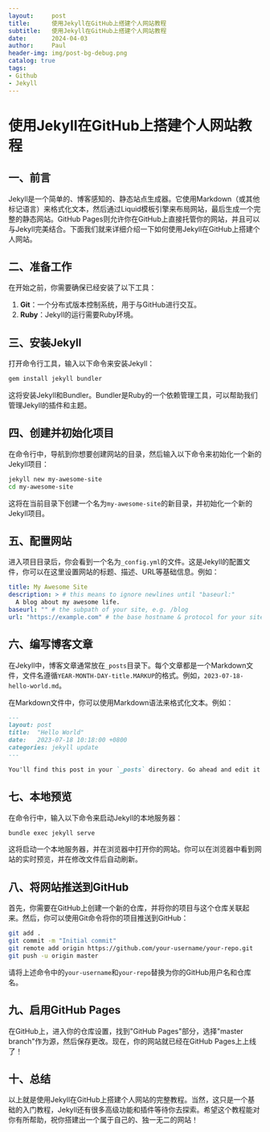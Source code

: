 ```yaml
---
layout:     post
title:      使用Jekyll在GitHub上搭建个人网站教程
subtitle:   使用Jekyll在GitHub上搭建个人网站教程
date:       2024-04-03
author:     Paul
header-img: img/post-bg-debug.png
catalog: true
tags:
- Github
- Jekyll
--- 
```


# 使用Jekyll在GitHub上搭建个人网站教程

## 一、前言

Jekyll是一个简单的、博客感知的、静态站点生成器。它使用Markdown（或其他标记语言）来格式化文本，然后通过Liquid模板引擎来布局网站，最后生成一个完整的静态网站。GitHub Pages则允许你在GitHub上直接托管你的网站，并且可以与Jekyll完美结合。下面我们就来详细介绍一下如何使用Jekyll在GitHub上搭建个人网站。

## 二、准备工作

在开始之前，你需要确保已经安装了以下工具：

1. **Git**：一个分布式版本控制系统，用于与GitHub进行交互。
2. **Ruby**：Jekyll的运行需要Ruby环境。

## 三、安装Jekyll

打开命令行工具，输入以下命令来安装Jekyll：


```bash
gem install jekyll bundler
```
这将安装Jekyll和Bundler。Bundler是Ruby的一个依赖管理工具，可以帮助我们管理Jekyll的插件和主题。

## 四、创建并初始化项目

在命令行中，导航到你想要创建网站的目录，然后输入以下命令来初始化一个新的Jekyll项目：


```bash
jekyll new my-awesome-site
cd my-awesome-site
```
这将在当前目录下创建一个名为`my-awesome-site`的新目录，并初始化一个新的Jekyll项目。

## 五、配置网站

进入项目目录后，你会看到一个名为`_config.yml`的文件。这是Jekyll的配置文件，你可以在这里设置网站的标题、描述、URL等基础信息。例如：


```yaml
title: My Awesome Site
description: > # this means to ignore newlines until "baseurl:"
  A blog about my awesome life.
baseurl: "" # the subpath of your site, e.g. /blog
url: "https://example.com" # the base hostname & protocol for your site, e.g. http://example.com
```
## 六、编写博客文章

在Jekyll中，博客文章通常放在`_posts`目录下。每个文章都是一个Markdown文件，文件名遵循`YEAR-MONTH-DAY-title.MARKUP`的格式。例如，`2023-07-18-hello-world.md`。

在Markdown文件中，你可以使用Markdown语法来格式化文本。例如：


```markdown
---
layout: post
title:  "Hello World"
date:   2023-07-18 10:18:00 +0800
categories: jekyll update
---

You'll find this post in your `_posts` directory. Go ahead and edit it and re-build the site to see your changes. You can rebuild the site in many different ways, but the most common way is to run `jekyll serve`, which launches a web server and auto-regenerates your site when a file is updated.
```
## 七、本地预览

在命令行中，输入以下命令来启动Jekyll的本地服务器：


```bash
bundle exec jekyll serve
```
这将启动一个本地服务器，并在浏览器中打开你的网站。你可以在浏览器中看到网站的实时预览，并在修改文件后自动刷新。

## 八、将网站推送到GitHub

首先，你需要在GitHub上创建一个新的仓库，并将你的项目与这个仓库关联起来。然后，你可以使用Git命令将你的项目推送到GitHub：


```bash
git add .
git commit -m "Initial commit"
git remote add origin https://github.com/your-username/your-repo.git
git push -u origin master
```
请将上述命令中的`your-username`和`your-repo`替换为你的GitHub用户名和仓库名。

## 九、启用GitHub Pages

在GitHub上，进入你的仓库设置，找到"GitHub Pages"部分，选择"master branch"作为源，然后保存更改。现在，你的网站就已经在GitHub Pages上上线了！

## 十、总结

以上就是使用Jekyll在GitHub上搭建个人网站的完整教程。当然，这只是一个基础的入门教程，Jekyll还有很多高级功能和插件等待你去探索。希望这个教程能对你有所帮助，祝你搭建出一个属于自己的、独一无二的网站！